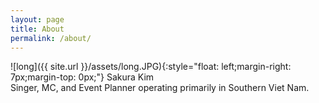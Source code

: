 ```yaml
---
layout: page
title: About
permalink: /about/
---
```

![long]({{ site.url }}/assets/long.JPG){:style="float: left;margin-right: 7px;margin-top: 0px;"}
Sakura Kim<br>
Singer, MC, and Event Planner operating primarily in Southern Viet Nam.